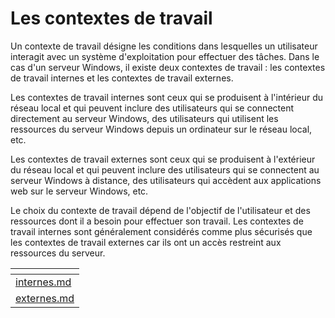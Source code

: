 # Les contextes de travail

Un contexte de travail désigne les conditions dans lesquelles un utilisateur interagit avec un système d'exploitation pour effectuer des tâches. Dans le cas d'un serveur Windows, il existe deux contextes de travail : les contextes de travail internes et les contextes de travail externes.

Les contextes de travail internes sont ceux qui se produisent à l'intérieur du réseau local et qui peuvent inclure des utilisateurs qui se connectent directement au serveur Windows, des utilisateurs qui utilisent les ressources du serveur Windows depuis un ordinateur sur le réseau local, etc.

Les contextes de travail externes sont ceux qui se produisent à l'extérieur du réseau local et qui peuvent inclure des utilisateurs qui se connectent au serveur Windows à distance, des utilisateurs qui accèdent aux applications web sur le serveur Windows, etc.

Le choix du contexte de travail dépend de l'objectif de l'utilisateur et des ressources dont il a besoin pour effectuer son travail. Les contextes de travail internes sont généralement considérés comme plus sécurisés que les contextes de travail externes car ils ont un accès restreint aux ressources du serveur.

<table data-card-size="large" data-view="cards"><thead><tr><th data-card-target data-type="content-ref"></th></tr></thead><tbody><tr><td><a href="internes.md">internes.md</a></td></tr><tr><td><a href="externes.md">externes.md</a></td></tr></tbody></table>
